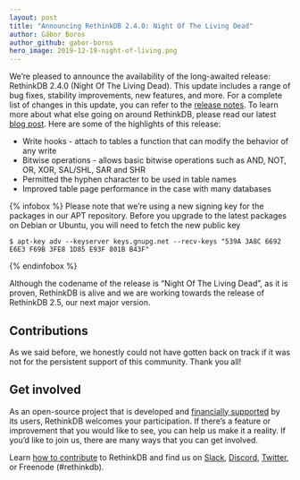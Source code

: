 ```yaml
---
layout: post
title: "Announcing RethinkDB 2.4.0: Night Of The Living Dead"
author: Gábor Boros
author_github: gabor-boros
hero_image: 2019-12-19-night-of-living.png
---
```


We’re pleased to announce the availability of the long-awaited release: RethinkDB 2.4.0 (Night Of The Living Dead). This update includes a range of bug fixes, stability improvements, new features, and more. For a complete list of changes in this update, you can refer to the [release notes](https://github.com/rethinkdb/rethinkdb/blob/v2.4.x/NOTES.md). To learn more about what else going on around RethinkDB, please read our latest [blog post](/blog/technical-update-keep-the-ball-rolling). Here are some of the highlights of this release:

* Write hooks - attach to tables a function that can modify the behavior of any write
* Bitwise operations - allows basic bitwise operations such as AND, NOT, OR, XOR, SAL/SHL, SAR and SHR
* Permitted the hyphen character to be used in table names
* Improved table page performance in the case with many databases

<!--more-->

{% infobox %}
Please note that we’re using a new signing key for the packages in our APT repository. Before you upgrade to the latest packages on Debian or Ubuntu, you will need to fetch the new public key

```
$ apt-key adv --keyserver keys.gnupg.net --recv-keys "539A 3A8C 6692 E6E3 F69B 3FE8 1D85 E93F 801B B43F"
```
{% endinfobox %}

Although the codename of the release is “Night Of The Living Dead”, as it is proven, RethinkDB is alive and we are working towards the release of RethinkDB 2.5, our next major version.

## Contributions

As we said before, we honestly could not have gotten back on track if it was not for the persistent support of this community. Thank you all!

## Get involved

As an open-source project that is developed and [financially supported](https://funding.communitybridge.org/projects/rethinkdb) by its users, RethinkDB welcomes your participation. If there’s a feature or improvement that you would like to see, you can help us make it a reality. If you’d like to join us, there are many ways that you can get involved.

Learn [how to contribute](/contribute) to RethinkDB and find us on [Slack](http://slack.rethinkdb.com/), [Discord](http://discord.rethinkdb.com/), [Twitter](https://twitter.com/rethinkdb), or Freenode (#rethinkdb).
